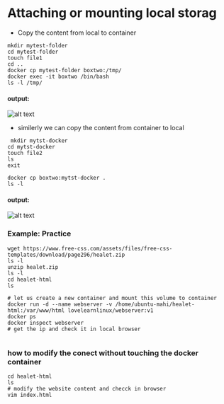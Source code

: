 
#  Attaching or mounting local storag

- Copy the content from local to container

```
mkdir mytest-folder
cd mytest-folder
touch file1
cd ..
docker cp mytest-folder boxtwo:/tmp/
docker exec -it boxtwo /bin/bash
ls -l /tmp/

```
#### output:
![alt text](image-1.png)

- similerly we can copy the content from container to local

```
 mkdir mytst-docker
cd mytst-docker
touch file2
ls
exit

docker cp boxtwo:mytst-docker .
ls -l

```


#### output:
![alt text](image-2.png)


### Example: Practice

```
wget https://www.free-css.com/assets/files/free-css-templates/download/page296/healet.zip
ls -l
unzip healet.zip
ls -l
cd healet-html
ls

# let us create a new container and mount this volume to container 
docker run -d --name webserver -v /home/ubuntu-mahi/healet-html:/var/www/html lovelearnlinux/webserver:v1
docker ps
docker inspect webserver
# get the ip and check it in local browser


```

### how to modify the conect without touching the docker container

 ```
cd healet-html
ls
# modify the website content and checck in browser
vim index.html

```
